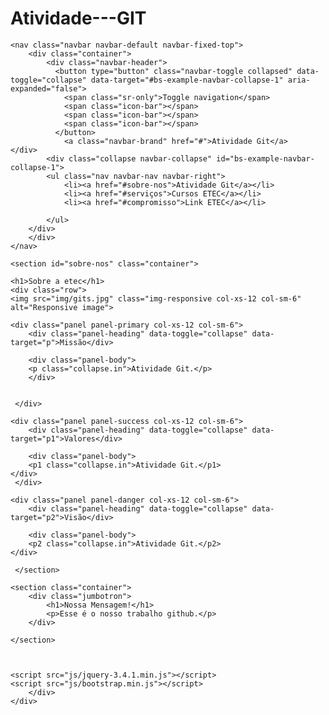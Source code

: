 # Atividade---GIT

<!DOCTYPE.html>
<html>
<head>
    <title>Atividade Git</title>
    <meta charset="utf-8">
    <link rel="stylesheet" type="text/css" 
    href="css/bootstrap.min.css">
    <meta name="viewport" content="width=device-width,initial-scale=1.0">
</head>
<style>
<body>{
 background-color: coral;
}
</style>	

		



	<nav class="navbar navbar-default navbar-fixed-top">
		<div class="container">
			<div class="navbar-header">
		      <button type="button" class="navbar-toggle collapsed" data-toggle="collapse" data-target="#bs-example-navbar-collapse-1" aria-expanded="false">
		        <span class="sr-only">Toggle navigation</span>
		        <span class="icon-bar"></span>
		        <span class="icon-bar"></span>
		        <span class="icon-bar"></span>
		      </button>
      			<a class="navbar-brand" href="#">Atividade Git</a>
    </div>
			<div class="collapse navbar-collapse" id="bs-example-navbar-collapse-1">
			<ul class="nav navbar-nav navbar-right">
				<li><a href="#sobre-nos">Atividade Git</a></li>
				<li><a href="#serviços">Cursos ETEC</a></li>
				<li><a href="#compromisso">Link ETEC</a></li>

			</ul>
		</div>
		</div>
	</nav>		

    <section id="sobre-nos" class="container">
    
    <h1>Sobre a etec</h1>
    <div class="row">
    <img src="img/gits.jpg" class="img-responsive col-xs-12 col-sm-6" alt="Responsive image">

    <div class="panel panel-primary col-xs-12 col-sm-6">
        <div class="panel-heading" data-toggle="collapse" data-target="p">Missão</div>
        
        <div class="panel-body">
        <p class="collapse.in">Atividade Git.</p>
        </div>


     </div>
    
    <div class="panel panel-success col-xs-12 col-sm-6">
        <div class="panel-heading" data-toggle="collapse" data-target="p1">Valores</div>
        
        <div class="panel-body">
        <p1 class="collapse.in">Atividade Git.</p1>
    </div>
     </div>     

    <div class="panel panel-danger col-xs-12 col-sm-6">
        <div class="panel-heading" data-toggle="collapse" data-target="p2">Visão</div>
    
        <div class="panel-body">
        <p2 class="collapse.in">Atividade Git.</p2>
    </div>
  </div>
  </div>

     </section>

    <section class="container">
        <div class="jumbotron">
            <h1>Nossa Mensagem!</h1>
            <p>Esse é o nosso trabalho github.</p>
        </div>

    </section>
    

    
    <script src="js/jquery-3.4.1.min.js"></script>
    <script src="js/bootstrap.min.js"></script>
        </div>
    </div>

</body>
</html>
